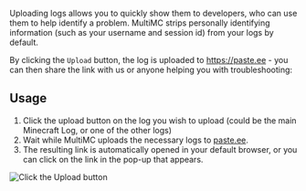 Uploading logs allows you to quickly show them to developers, who can use them to help identify a problem. MultiMC strips personally identifying information (such as your username and session id) from your logs by default.

By clicking the `Upload` button, the log is uploaded to https://paste.ee - you can then share the link with us or anyone helping you with troubleshooting:

## Usage
1. Click the upload button on the log you wish to upload (could be the main Minecraft Log, or one of the other logs)
2. Wait while MultiMC uploads the necessary logs to [paste.ee](http://paste.ee/).
3. The resulting link is automatically opened in your default browser, or you can click on the link in the pop-up that appears.

![Click the Upload button](https://user-images.githubusercontent.com/203326/34646426-022c94ac-f368-11e7-95a2-5eb5861b2f0c.png)
